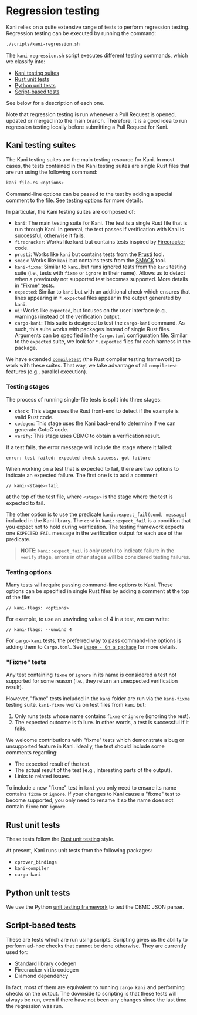 # Regression testing

Kani relies on a quite extensive range of tests to perform regression testing.
Regression testing can be executed by running the command:

```bash
./scripts/kani-regression.sh
```

The `kani-regression.sh` script executes different testing commands, which we classify into:
 * [Kani testing suites](#kani-testing-suites)
 * [Rust unit tests](#rust-unit-tests)
 * [Python unit tests](#python-unit-tests)
 * [Script-based tests](#script-based-tests)

See below for a description of each one.

Note that regression testing is run whenever a Pull Request is opened, updated or merged
into the main branch. Therefore, it is a good idea to run regression testing locally before
submitting a Pull Request for Kani.

## Kani testing suites

The Kani testing suites are the main testing resource for Kani. In most cases, the
tests contained in the Kani testing suites are single Rust files that are run
using the following command:

```bash
kani file.rs <options>
```

Command-line options can be passed to the test by adding a special
comment to the file. See [testing options](#testing-options) for more details.

In particular, the Kani testing suites are composed of:
 * `kani`: The main testing suite for Kani. The test is a single Rust file that is
          run through Kani. In general, the test passes if verification with Kani
          is successful, otherwise it fails.
 * `firecracker`: Works like `kani` but contains tests inspired by
   [Firecracker](https://github.com/firecracker-microvm/firecracker) code.
 * `prusti`: Works like `kani` but contains tests from the
   [Prusti](https://github.com/viperproject/prusti-dev) tool.
 * `smack`: Works like `kani` but contains tests from the
   [SMACK](https://github.com/smackers/smack) tool.
 * `kani-fixme`: Similar to `kani`, but runs ignored tests from the `kani` testing
                suite (i.e., tests with `fixme` or `ignore` in their name).
                Allows us to detect when a previously not supported test becomes
                supported. More details in ["Fixme" tests](#fixme-tests).
 * `expected`: Similar to `kani` but with an additional check which ensures that
               lines appearing in `*.expected` files appear in the output
               generated by `kani`.
 * `ui`: Works like `expected`, but focuses on the user interface (e.g.,
         warnings) instead of the verification output.
 * `cargo-kani`: This suite is designed to test the `cargo-kani` command. As such,
                this suite works with packages instead of single Rust files.
                Arguments can be specified in the `Cargo.toml` configuration file.
                Similar to the `expected` suite, we look for `*.expected` files
                for each harness in the package.

We have extended
[`compiletest`](https://rustc-dev-guide.rust-lang.org/tests/intro.html) (the
Rust compiler testing framework) to work with these suites. That way, we take
advantage of all `compiletest` features (e.g., parallel execution).

### Testing stages

The process of running single-file tests is split into three stages:
 * `check`: This stage uses the Rust front-end to detect if the example is valid
   Rust code.
 * `codegen`: This stage uses the Kani back-end to determine if we can generate
   GotoC code.
 * `verify`: This stage uses CBMC to obtain a verification result.

If a test fails, the error message will include the stage where it failed:

```
error: test failed: expected check success, got failure
```

When working on a test that is expected to fail, there are two options to
indicate an expected failure. The first one is to add a comment

```rust,noplaypen
// kani-<stage>-fail
```
at the top of the test file, where `<stage>` is the stage where the test is
expected to fail.

The other option is to use the predicate `kani::expect_fail(cond, message)`
included in the Kani library. The `cond` in `kani::expect_fail` is a condition
that you expect not to hold during verification. The testing framework expects
one `EXPECTED FAIL` message in the verification output for each use of the
predicate.

> **NOTE**: `kani::expect_fail` is only useful to indicate failure in the
> `verify` stage, errors in other stages will be considered testing failures.

### Testing options

Many tests will require passing command-line options to Kani. These options can
be specified in single Rust files by adding a comment at the top of the file:

```rust,noplaypen
// kani-flags: <options>
```

For example, to use an unwinding value of 4 in a test, we can write:

```rust,noplaypen
// kani-flags: --unwind 4
```

For `cargo-kani` tests, the preferred way to pass command-line options is adding
them to `Cargo.toml`. See [`Usage - On a package`](./cargo-kani.md) for more details.

### "Fixme" tests

Any test containing `fixme` or `ignore` in its name is considered a test not
supported for some reason (i.e., they return an unexpected verification result).

However, "fixme" tests included in the `kani` folder are run via the `kani-fixme`
testing suite. `kani-fixme` works on test files from `kani` but:
 1. Only runs tests whose name contains `fixme` or `ignore` (ignoring the rest).
 2. The expected outcome is failure. In other words, a test is successful if it
    fails.

We welcome contributions with "fixme" tests which demonstrate a bug or
unsupported feature in Kani. Ideally, the test should include some comments
regarding:
 * The expected result of the test.
 * The actual result of the test (e.g., interesting parts of the output).
 * Links to related issues.

To include a new "fixme" test in `kani` you only need to ensure its name contains
`fixme` or `ignore`. If your changes to Kani cause a "fixme" test to become
supported, you only need to rename it so the name does not contain `fixme` nor
`ignore`.

## Rust unit tests

These tests follow the
[Rust unit testing](https://doc.rust-lang.org/rust-by-example/testing/unit_testing.html)
style.

At present, Kani runs unit tests from the following packages:
 * `cprover_bindings`
 * `kani-compiler`
 * `cargo-kani`

## Python unit tests

We use the Python [unit testing framework](https://docs.python.org/3/library/unittest.html) to
test the CBMC JSON parser.

## Script-based tests

These are tests which are run using scripts. Scripting gives us the ability to
perform ad-hoc checks that cannot be done otherwise. They are currently used
for:
 * Standard library codegen
 * Firecracker virtio codegen
 * Diamond dependency

In fact, most of them are equivalent to running `cargo kani` and performing
checks on the output. The downside to scripting is that these tests will always
be run, even if there have not been any changes since the last time the
regression was run.
